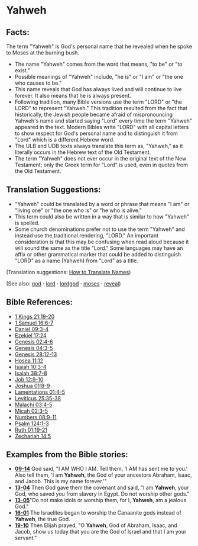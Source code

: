 # Yahweh #

## Facts: ##

The term "Yahweh" is God's personal name that he revealed when he spoke to Moses at the burning bush. 

* The name "Yahweh" comes from the word that means, "to be" or "to exist."
* Possible meanings of "Yahweh" include, "he is" or "I am" or "the one who causes to be."
* This name reveals that God has always lived and will continue to live forever. It also means that he is always present.
* Following tradition, many Bible versions use the term "LORD" or "the LORD" to represent "Yahweh." This tradition resulted from the fact that historically, the Jewish people became afraid of mispronouncing Yahweh's name and started saying "Lord" every time the term "Yahweh" appeared in the text. Modern Bibles write "LORD" with all capital letters to show respect for God's personal name and to distinguish it from "Lord" which is a different Hebrew word.
* The ULB and UDB texts always translate this term as, "Yahweh," as it literally occurs in the Hebrew text of the Old Testament.
* The term "Yahweh" does not ever occur in the original text of the New Testament; only the Greek term for "Lord" is used, even in quotes from the Old Testament.

## Translation Suggestions: ##

* "Yahweh" could be translated by a word or phrase that means "I am" or "living one" or "the one who is" or "he who is alive."
* This term could also be written in a way that is similar to how "Yahweh" is spelled.
* Some church denominations prefer not to use the term "Yahweh" and instead use the traditional rendering, "LORD." An important consideration is that this may be confusing when read aloud because it will sound the same as the title "Lord." Some languages may have an affix or other grammatical marker that could be added to distinguish "LORD" as a name (Yahweh) from "Lord" as a title.

(Translation suggestions: [How to Translate Names](https://git.door43.org/Door43/en-ta-translate-vol1/src/master/content/translate_names.md))

(See also: [god](../kt/god.md) **·** [lord](../kt/lord.md) **·** [lordgod](../kt/lordgod.md) **·** [moses](../other/moses.md) **·** [reveal](../kt/reveal.md))

## Bible References: ##

* [1 Kings 21:19-20](https://door43.org/en/bible/notes/1ki/21/19)
* [1 Samuel 16:6-7](https://door43.org/en/bible/notes/1sa/16/06)
* [Daniel 09:3-4](https://door43.org/en/bible/notes/dan/09/03)
* [Ezekiel 17:24](https://door43.org/en/bible/notes/ezk/17/24)
* [Genesis 02:4-6](https://door43.org/en/bible/notes/gen/02/04)
* [Genesis 04:3-5](https://door43.org/en/bible/notes/gen/04/03)
* [Genesis 28:12-13](https://door43.org/en/bible/notes/gen/28/12)
* [Hosea 11:12](https://door43.org/en/bible/notes/hos/11/12)
* [Isaiah 10:3-4](https://door43.org/en/bible/notes/isa/10/03)
* [Isaiah 38:7-8](https://door43.org/en/bible/notes/isa/38/07)
* [Job 12:9-10](https://door43.org/en/bible/notes/job/12/09)
* [Joshua 01:8-9](https://door43.org/en/bible/notes/jos/01/08)
* [Lamentations 01:4-5](https://door43.org/en/bible/notes/lam/01/04)
* [Leviticus 25:35-38](https://door43.org/en/bible/notes/lev/25/35)
* [Malachi 03:4-5](https://door43.org/en/bible/notes/mal/03/04)
* [Micah 02:3-5](https://door43.org/en/bible/notes/mic/02/03)
* [Numbers 08:9-11](https://door43.org/en/bible/notes/num/08/09)
* [Psalm 124:1-3](https://door43.org/en/bible/notes/psa/124/001)
* [Ruth 01:19-21](https://door43.org/en/bible/notes/rut/01/19)
* [Zechariah 14:5](https://door43.org/en/bible/notes/zec/14/05)

## Examples from the Bible stories: ##

* __[09-14](https://door43.org/en/obs/notes/frames/09-14)__ God said, "I AM WHO I AM. Tell them, 'I AM has sent me to you.' Also tell them, 'I am __Yahweh__, the God of your ancestors Abraham, Isaac, and Jacob. This is my name forever.'"
* __[13-04](https://door43.org/en/obs/notes/frames/13-04)__ Then God gave them the covenant and said, "I am __Yahweh__, your God, who saved you from slavery in Egypt. Do not worship other gods."
* __[13-05](https://door43.org/en/obs/notes/frames/13-05)__"Do not make idols or worship them, for I, __Yahweh__, am a jealous God."
* __[16-01](https://door43.org/en/obs/notes/frames/16-01)__ The Israelites began to worship the Canaanite gods instead of __Yahweh__, the true God.
* __[19-10](https://door43.org/en/obs/notes/frames/19-10)__ Then Elijah prayed, "O __Yahweh__, God of Abraham, Isaac, and Jacob, show us today that you are the God of Israel and that I am your servant."

